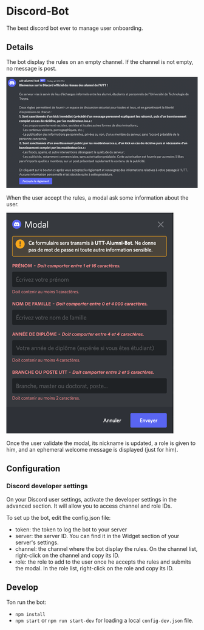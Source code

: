 # Discord-Bot
The best discord bot ever to manage user onboarding.

## Details
The bot display the rules on an empty channel. If the channel is not empty,
no message is post.

![Rules example](assets/rules-example.png)

When the user accept the rules, a modal ask some information about the user.

![Modal example](assets/modal-example.png)

Once the user validate the modal, its nickname is updated, a role is
given to him, and an ephemeral welcome message is displayed (just for him).

## Configuration
### Discord developer settings
On your Discord user settings, activate the developer settings in the advanced section. It will
allow you to access channel and role IDs.

To set up the bot, edit the config.json file:

- token: the token to log the bot to your server
- server: the server ID. You can find it in the Widget section of your server's settings.
- channel: the channel where the bot display the rules. On the channel list, right-click on the channel and copy its ID.
- role: the role to add to the user once he accepts the rules and submits the modal. In the role list, right-click on the role and copy its ID.

## Develop
Ton run the bot:
- `npm install`
- `npm start` or `npm run start-dev` for loading a local `config-dev.json` file.
